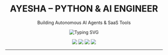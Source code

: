 <h1 align="center"> AYESHA – PYTHON & AI ENGINEER</h1>
<p align="center">Building Autonomous AI Agents & SaaS Tools</p>

<p align="center">
  <img src="https://readme-typing-svg.demolab.com?font=Fira+Code&duration=2500&pause=1000&color=00C49A&center=true&width=435&lines=Shipping+AI-powered+tools+%F0%9F%9A%80;LangChain+%2B+OpenAI+%2B+FastAPI;Python+Developer+with+Clean+Logic" alt="Typing SVG" />
</p>

<p align="center">
  <img src="https://img.shields.io/badge/Python-Developer-3776AB?style=for-the-badge&logo=python&logoColor=white"/>
  <img src="https://img.shields.io/badge/OpenAI-Engineer-424242?style=for-the-badge&logo=openai&logoColor=white"/>
  <img src="https://img.shields.io/badge/Langchain-Builder-4B9CD3?style=for-the-badge"/>
  <img src="https://img.shields.io/badge/FastAPI-Creator-009688?style=for-the-badge&logo=fastapi&logoColor=white"/>
</p>

---
